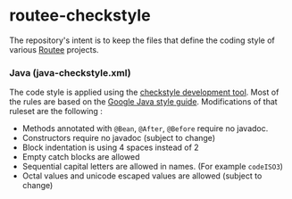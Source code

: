 # routee-checkstyle

The repository's intent is to keep the files that define the coding style of various
[Routee](https://www.routee.net) projects.

### Java (java-checkstyle.xml)
The code style is applied using the [checkstyle development tool](http://checkstyle.sourceforge.net).
Most of the rules are based on the [Google Java style guide](https://google.github.io/styleguide/javaguide.html).
Modifications of that ruleset are the following : 
 * Methods annotated with `@Bean`, `@After`, `@Before` require no javadoc.
 * Constructors require no javadoc (subject to change)
 * Block indentation is using 4 spaces instead of 2
 * Empty catch blocks are allowed
 * Sequential capital letters are allowed in names. (For example `codeISO3`)
 * Octal values and unicode escaped values are allowed (subject to change)
